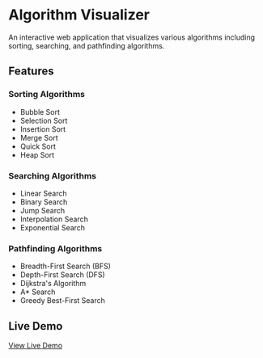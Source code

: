 # Algorithm Visualizer

An interactive web application that visualizes various algorithms including sorting, searching, and pathfinding algorithms.

## Features

### Sorting Algorithms
- Bubble Sort
- Selection Sort
- Insertion Sort
- Merge Sort
- Quick Sort
- Heap Sort

### Searching Algorithms
- Linear Search
- Binary Search
- Jump Search
- Interpolation Search
- Exponential Search

### Pathfinding Algorithms
- Breadth-First Search (BFS)
- Depth-First Search (DFS)
- Dijkstra's Algorithm
- A* Search
- Greedy Best-First Search

## Live Demo
[View Live Demo](https://CamerenGreen.github.io/algorithm-visualizer)
